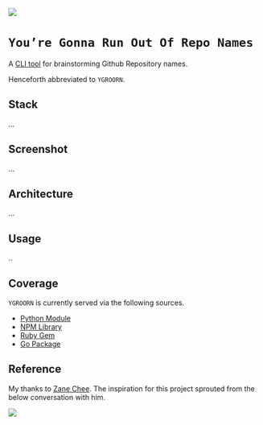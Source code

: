 [![](https://img.shields.io/badge/ygroorn_1.0.0-passing-green)](https://github.com/gongahkia/ygroorn/releases/tag/1.0.0)

# `You’re Gonna Run Out Of Repo Names`

A [CLI tool]() for brainstorming Github Repository names.

Henceforth abbreviated to `YGROORN`.

## Stack

...

## Screenshot

...

## Architecture

...

## Usage

..

## Coverage

`YGROORN` is currently served via the following sources.

* [Python Module](https://docs.python.org/3/tutorial/modules.html)
* [NPM Library](https://www.npmjs.com/)
* [Ruby Gem](https://rubygems.org/)
* [Go Package](https://pkg.go.dev/)

## Reference

My thanks to [Zane Chee](https://github.com/injaneity). The inspiration for this project sprouted from the below conversation with him.

![](./asset/reference/zane.png)